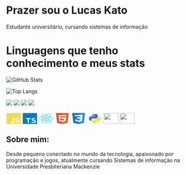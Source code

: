 <h1>Prazer sou o Lucas Kato</h1>
<p>Estudante universitário, cursando sistemas de informação</p>


<h1>Linguagens que tenho conhecimento e meus stats</h1>

![GitHub Stats](https://github-readme-stats.vercel.app/api?username=katojinnn&show_icons=true&theme=radical)

![Top Langs](https://github-readme-stats.vercel.app/api/top-langs/?username=katojinnn&layout=compact)

<div> 
  <a href="https://instagram.com/katojinnn" target="_blank"><img src="https://img.shields.io/badge/-Instagram-%23E4405F?style=for-the-badge&logo=instagram&logoColor=white" target="_blank"></a>
 	<a href="https://www.twitch.tv/katojinnn" target="_blank"><img src="https://img.shields.io/badge/Twitch-9146FF?style=for-the-badge&logo=twitch&logoColor=white" target="_blank"></a>
  <a href = "mailto:lucascesarkato@gmail.com"><img src="https://img.shields.io/badge/-Gmail-%23333?style=for-the-badge&logo=gmail&logoColor=white" target="_blank"></a>
  <a href="https://www.linkedin.com/in/katojinnn/" target="_blank"><img src="https://img.shields.io/badge/-LinkedIn-%230077B5?style=for-the-badge&logo=linkedin&logoColor=white" target="_blank"></a>
</div>

<div style="display: inline_block"><br>
  <img align="center" height="30" width="40" src="https://raw.githubusercontent.com/devicons/devicon/master/icons/javascript/javascript-plain.svg">
  <img align="center" height="30" width="40" src="https://raw.githubusercontent.com/devicons/devicon/master/icons/typescript/typescript-plain.svg">
  <img align="center" height="30" width="40" src="https://raw.githubusercontent.com/devicons/devicon/master/icons/react/react-original.svg">
  <img align="center" height="30" width="40" src="https://raw.githubusercontent.com/devicons/devicon/master/icons/html5/html5-original.svg">
  <img align="center" height="30" width="40" src="https://raw.githubusercontent.com/devicons/devicon/master/icons/css3/css3-original.svg">
  <img align="center" height="30" width="40" src="https://raw.githubusercontent.com/devicons/devicon/master/icons/python/python-original.svg">
  <img align="center" height="30" width="40"src="https://cdn.jsdelivr.net/gh/devicons/devicon@latest/icons/nextjs/nextjs-original-wordmark.svg" />
  <img align="center" height="30" width="40"src="https://cdn.jsdelivr.net/gh/devicons/devicon@latest/icons/java/java-plain.svg" />
  
          
  
</div>

## Sobre mim:

Desde pequeno conectado no mundo da tecnologia, apaixonado por programação e jogos, atualmente cursando Sistemas de informação na Universidade Presbiteriana Mackenzie
